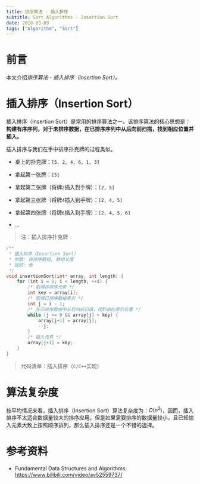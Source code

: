 ```yaml
---
title: 排序算法 - 插入排序
subtitle: Sort Algorithms - Insertion Sort
date: 2018-03-09
tags: ["Algorithm", "Sort"]
---
```


# 前言

本文介绍*排序算法 - 插入排序（Insertion Sort）*。

# 插入排序（Insertion Sort）

插入排序（Insertion Sort）是常用的排序算法之一。该排序算法的核心思想是：**构建有序序列，对于未排序数据，在已排序序列中从后向前扫描，找到相应位置并插入。**

插入排序与我们在手中排序扑克牌的过程类似。

- 桌上的扑克牌：`[5, 2, 4, 6, 1, 3]`

- 拿起第一张牌：`[5]`

- 拿起第二张牌（将牌`2`插入到手牌）：`[2, 5]`

- 拿起第三张牌（将牌`4`插入到手牌）：`[2, 4, 5]`

- 拿起第四张牌（将牌`6`插入到手牌）：`[2, 4, 5, 6]`

- ...

> 注：插入排序扑克牌

```c
/**
 * 插入排序（Insertion Sort）
 * 参数: 待排序数组, 数组长度
 * 返回: 无
 */
void insertionSort(int* array, int length) {
    for (int i = 0; i < length; ++i) {
        /* 取得待排序元素 */
        int key = array[i];
        /* 取得已排序数组索引 */
        int j = i - 1;
        /* 在已排序数组中从后向前扫描，找到相应索引位置 */
        while (j >= 0 && array[j] > key) {
            array[j+1] = array[j];
            --j;
        }
        /* 插入元素 */
        array[j+1] = key;
    }
}
```
> 代码清单：插入排序（`C/C++`实现）

# 算法复杂度

按平均情况来看，插入排序（Insertion Sort）算法复杂度为：$O(n^2)$，因而，插入排序不太适合数据量较大的排序应用。但是如果需要排序的数据量较小，且已知输入元素大致上按照顺序排列，那么插入排序还是一个不错的选择。

# 参考资料

- Fundamental Data Structures and Algorithms: https://www.bilibili.com/video/av52559737/


